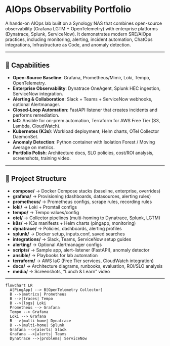 # AIOps Observability Portfolio

A hands-on AIOps lab built on a Synology NAS that combines open-source observability (Grafana LGTM + OpenTelemetry) with enterprise platforms (Dynatrace, Splunk, ServiceNow).  It demonstrates modern SRE/AIOps practices, including monitoring, alerting, incident automation, ChatOps integrations, Infrastructure as Code, and anomaly detection.

---

## 🚀 Capabilities
- **Open-Source Baseline**: Grafana, Prometheus/Mimir, Loki, Tempo, OpenTelemetry.
- **Enterprise Observability**: Dynatrace OneAgent, Splunk HEC ingestion, ServiceNow integration.
- **Alerting & Collaboration**: Slack + Teams + ServiceNow webhooks, optional Alertmanager.
- **Closed-Loop Automation**: FastAPI listener that creates incidents and performs remediation.
- **IaC**: Ansible for on-prem automation, Terraform for AWS Free Tier (S3, Lambda, CloudWatch).
- **Kubernetes (K3s)**: Workload deployment, Helm charts, OTel Collector DaemonSet.
- **Anomaly Detection**: Python container with Isolation Forest / Moving Average on metrics.
- **Portfolio Polish**: Architecture docs, SLO policies, cost/ROI analysis, screenshots, training video.

---

## 📂 Project Structure
- **compose/** → Docker Compose stacks (baseline, enterprise, overrides)
- **grafana/** → Provisioning (dashboards, datasources, alerting rules)
- **prometheus/** → Prometheus configs, scrape rules, recording rules
- **loki/** → Loki + Promtail configs
- **tempo/** → Tempo values/config
- **otel/** → Collector pipelines (multi-homing to Dynatrace, Splunk, LGTM)
- **k8s/** → K3s manifests + Helm charts (pingapp, monitoring)
- **dynatrace/** → Policies, dashboards, alerting profiles
- **splunk/** → Docker setup, inputs.conf, saved searches
- **integrations/** → Slack, Teams, ServiceNow setup guides
- **alerting/** → Optional Alertmanager configs
- **scripts/** → Sample app, alert-listener (FastAPI), anomaly detector
- **ansible/** → Playbooks for lab automation
- **terraform/** → AWS IaC (Free Tier services, CloudWatch integration)
- **docs/** → Architecture diagrams, runbooks, evaluation, ROI/SLO analysis
- **media/** → Screenshots, “Lunch & Learn” video

---

```mermaid
flowchart LR
  A[PingApp] --> B[OpenTelemetry Collector]
  B -->|metrics| Prometheus
  B -->|traces| Tempo
  B -->|logs| Loki
  Prometheus --> Grafana
  Tempo --> Grafana
  Loki --> Grafana
  B -->|multi-home| Dynatrace
  B -->|multi-home| Splunk
  Grafana -->|alerts| Slack
  Grafana -->|alerts| Teams
  Dynatrace -->|problems| ServiceNow
